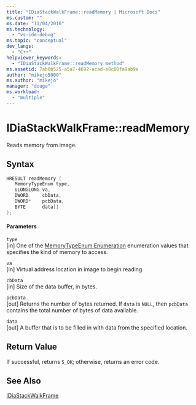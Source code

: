 ```yaml
---
title: "IDiaStackWalkFrame::readMemory | Microsoft Docs"
ms.custom: ""
ms.date: "11/04/2016"
ms.technology: 
  - "vs-ide-debug"
ms.topic: "conceptual"
dev_langs: 
  - "C++"
helpviewer_keywords: 
  - "IDiaStackWalkFrame::readMemory method"
ms.assetid: 7ab0b525-a5a7-4692-acad-e8c00fa9ab9a
author: "mikejo5000"
ms.author: "mikejo"
manager: "douge"
ms.workload: 
  - "multiple"
---
```

# IDiaStackWalkFrame::readMemory
Reads memory from image.  
  
## Syntax  
  
```C++  
HRESULT readMemory (   
   MemoryTypeEnum type,  
   ULONGLONG va,  
   DWORD     cbData,  
   DWORD*    pcbData,  
   BYTE      data[]  
);  
```  
  
#### Parameters  
 `type`  
 [in] One of the [MemoryTypeEnum Enumeration](../../debugger/debug-interface-access/memorytypeenum.md) enumeration values that specifies the kind of memory to access.  
  
 `va`  
 [in] Virtual address location in image to begin reading.  
  
 `cbData`  
 [in] Size of the data buffer, in bytes.  
  
 `pcbData`  
 [out] Returns the number of bytes returned. If `data` is `NULL`, then `pcbData` contains the total number of bytes of data available.  
  
 `data`  
 [out] A buffer that is to be filled in with data from the specified location.  
  
## Return Value  
 If successful, returns `S_OK`; otherwise, returns an error code.  
  
## See Also  
 [IDiaStackWalkFrame](../../debugger/debug-interface-access/idiastackwalkframe.md)
